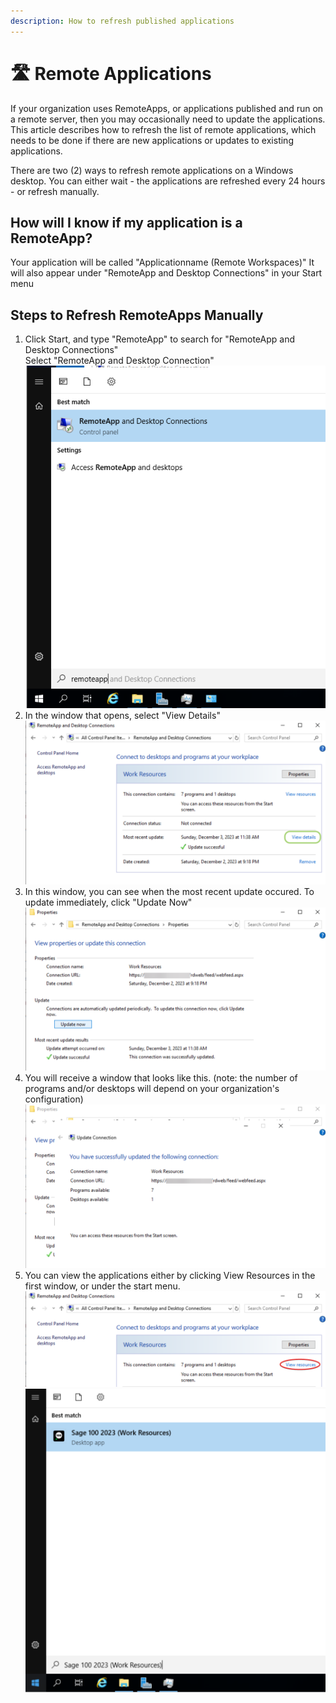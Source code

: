 ```yaml
---
description: How to refresh published applications
---
```


# 🛣️ Remote Applications

If your organization uses RemoteApps, or applications published and run on a remote server, then you may occasionally need to update the applications. This article describes how to refresh the list of remote applications, which needs to be done if there are new applications or updates to existing applications.

There are two (2) ways to refresh remote applications on a Windows desktop. You can either wait - the applications are refreshed every 24 hours - or refresh manually.

## How will I know if my application is a RemoteApp?

Your application will be called "Applicationname (Remote Workspaces)" It will also appear under "RemoteApp and Desktop Connections" in your Start menu

## Steps to Refresh RemoteApps Manually

1. Click Start, and type "RemoteApp" to search for "RemoteApp and Desktop Connections"\
   Select "RemoteApp and Desktop Connection"\
   ![](../../.gitbook/assets/remoteApp.png)
2. In the window that opens, select "View Details"\
   ![](<../../.gitbook/assets/view details.png>)
3. In this window, you can see when the most recent update occured. To update immediately, click "Update Now"\
   ![](<../../.gitbook/assets/image (6).png>)
4. You will receive a window that looks like this. (note: the number of programs and/or desktops will depend on your organization's configuration)\
   ![](<../../.gitbook/assets/image (1) (1) (1) (1).png>)
5. You can view the applications either by clicking View Resources in the first window, or under the start menu.\
   ![](<../../.gitbook/assets/image (2) (1) (1).png>)\
   ![](../../.gitbook/assets/application.png)
